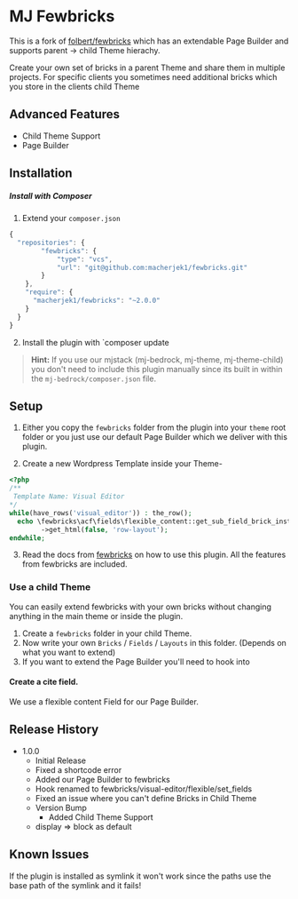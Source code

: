 # MJ Fewbricks

This is a fork of [folbert/fewbricks](https://github.com/folbert/fewbricks) which has an extendable Page Builder and supports parent -> child Theme hierachy.

Create your own set of bricks in a parent Theme and share them in multiple projects. For specific clients you sometimes need additional bricks which you store in the clients child Theme


## Advanced Features

* Child Theme Support
* Page Builder

## Installation


##### Install with Composer

1. Extend your `composer.json`
```javascript
{
  "repositories": {
        "fewbricks": {
            "type": "vcs",
            "url": "git@github.com:macherjek1/fewbricks.git"
        }
    },
    "require": {
      "macherjek1/fewbricks": "~2.0.0"
    }
  }
}
```
2. Install the plugin with `composer update


> **Hint:** If you use our mjstack (mj-bedrock, mj-theme, mj-theme-child) you don't need to include this plugin manually since its built in within the `mj-bedrock/composer.json` file.


## Setup


1. Either you copy the `fewbricks` folder from the plugin into your `theme` root folder or you just use our default Page Builder which we deliver with this plugin.

2. Create a new Wordpress Template inside your Theme-

```php
<?php
/**
 Template Name: Visual Editor
*/
while(have_rows('visual_editor')) : the_row();
  echo \fewbricks\acf\fields\flexible_content::get_sub_field_brick_instance()
        ->get_html(false, 'row-layout');
endwhile;
```

3. Read the docs from [fewbricks](https://github.com/folbert/fewbricks) on how to use this plugin. All the features from fewbricks are included.


### Use a child Theme

You can easily extend fewbricks with your own bricks without changing anything in the main theme or inside the plugin. 

1. Create a `fewbricks` folder in your child Theme.
2. Now write your own `Bricks` / `Fields` / `Layouts` in this folder. (Depends on what you want to extend)
3. If you want to extend the Page Builder you'll need to hook into 


#### Create a cite field.

We use a flexible content Field for our Page Builder. 



## Release History

* 1.0.0
  * Initial Release
  * Fixed a shortcode error
  * Added our Page Builder to fewbricks
  * Hook renamed to fewbricks/visual-editor/flexible/set_fields
  * Fixed an issue where you can't define Bricks in Child Theme
  * Version Bump
	* Added Child Theme Support
  * display => block as default

## Known Issues

If the plugin is installed as symlink it won't work since the paths 
use the base path of the symlink and it fails!
